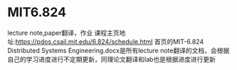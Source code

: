 # MIT6.824
lecture note,paper翻译，作业
课程主页地址:https://pdos.csail.mit.edu/6.824/schedule.html
首页的MIT-6.824 Distributed Systems Engineering.docx是所有lecture note翻译的文档，会根据自己的学习进度进行不定期更新，同理论文翻译和lab也是根据进度进行更新
